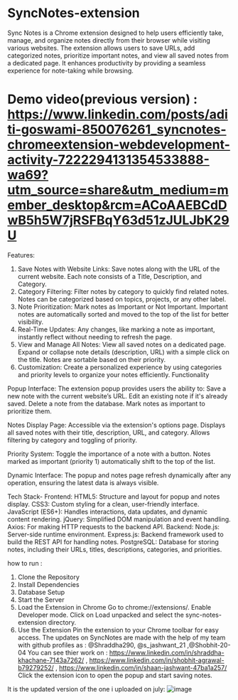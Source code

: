 # SyncNotes-extension
Sync Notes is a Chrome extension designed to help users efficiently take, manage, and organize notes directly from their browser while visiting various websites. The extension allows users to save URLs, add categorized notes, prioritize important notes, and view all saved notes from a dedicated page. It enhances productivity by providing a seamless experience for note-taking while browsing.

# Demo video(previous version) : https://www.linkedin.com/posts/aditi-goswami-850076261_syncnotes-chromeextension-webdevelopment-activity-7222294131354533888-wa69?utm_source=share&utm_medium=member_desktop&rcm=ACoAAEBCdDwB5h5W7jRSFBqY63d51zJULJbK29U

Features:
1. Save Notes with Website Links:
Save notes along with the URL of the current website.
Each note consists of a Title, Description, and Category.
2. Category Filtering:
Filter notes by category to quickly find related notes.
Notes can be categorized based on topics, projects, or any other label.
3. Note Prioritization:
Mark notes as Important or Not Important.
Important notes are automatically sorted and moved to the top of the list for better visibility.
4. Real-Time Updates:
Any changes, like marking a note as important, instantly reflect without needing to refresh the page.
5. View and Manage All Notes:
View all saved notes on a dedicated page.
Expand or collapse note details (description, URL) with a simple click on the title.
Notes are sortable based on their priority.
6. Customization:
Create a personalized experience by using categories and priority levels to organize your notes efficiently.
Functionality


Popup Interface:
       The extension popup provides users the ability to:
      Save a new note with the current website’s URL.
      Edit an existing note if it's already saved.
      Delete a note from the database.
      Mark notes as important to prioritize them.

Notes Display Page:
     Accessible via the extension's options page.
     Displays all saved notes with their title, description, URL, and category.
     Allows filtering by category and toggling of priority.

Priority System:
Toggle the importance of a note with a button.
Notes marked as important (priority 1) automatically shift to the top of the list.

Dynamic Interface:
The popup and notes page refresh dynamically after any operation, ensuring the latest data is always visible.

Tech Stack-
Frontend:
HTML5: Structure and layout for popup and notes display.
CSS3: Custom styling for a clean, user-friendly interface.
JavaScript (ES6+): Handles interactions, data updates, and dynamic content rendering.
jQuery: Simplified DOM manipulation and event handling.
Axios: For making HTTP requests to the backend API.
Backend:
Node.js: Server-side runtime environment.
Express.js: Backend framework used to build the REST API for handling notes.
PostgreSQL: Database for storing notes, including their URLs, titles, descriptions, categories, and priorities.

how to run :
  1. Clone the Repository
  2. Install Dependencies
  3. Database Setup
  4. Start the Server
  5. Load the Extension in Chrome
Go to chrome://extensions/.
Enable Developer mode.
Click on Load unpacked and select the sync-notes-extension directory.
   6. Use the Extension
Pin the extension to your Chrome toolbar for easy access.
The updates on SyncNotes are made with the help of my team with github profiles as : @Shraddha290, @s_jashwant_21 ,@Shobhit-20-04
You can see thier work on : https://www.linkedin.com/in/shraddha-khachane-7143a7262/  ,
https://www.linkedin.com/in/shobhit-agrawal-b79279252/   ,
https://www.linkedin.com/in/shaan-jashwant-47ba1a257/
Click the extension icon to open the popup and start saving notes.

It is the updated version of the one i uploaded on july:
![image](https://github.com/user-attachments/assets/d2119fe4-740f-4c02-b83e-b013aa862424)

